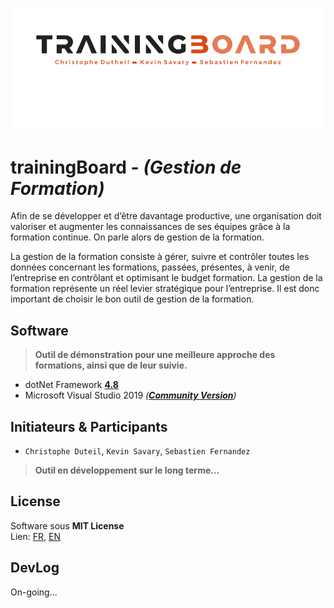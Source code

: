 ![Image-trainingBoard](trainingBoard.png)
# trainingBoard  - *(Gestion de Formation)*
Afin de se développer et d’être davantage productive, une organisation doit valoriser et augmenter les connaissances de ses équipes grâce à la formation continue. On parle alors de gestion de la formation.

La gestion de la formation consiste à gérer, suivre et contrôler toutes les données concernant les formations, passées, présentes, à venir, de l’entreprise en contrôlant et optimisant le budget formation. La gestion de la formation représente un réel levier stratégique pour l’entreprise. Il est donc important de choisir le bon outil de gestion de la formation.

## Software
> **Outil de démonstration pour une meilleure approche des formations, ainsi que de leur suivie.**

* dotNet Framework [**4.8**](https://dotnet.microsoft.com/download/dotnet-framework) </br>
* Microsoft Visual Studio 2019 *([**Community Version**](https://visualstudio.microsoft.com/fr/vs/community/))*

## Initiateurs & Participants
* `Christophe Duteil`, `Kevin Savary`, `Sebastien Fernandez`
> **Outil en développement sur le long terme...**

## License
Software sous **MIT License** </br>
Lien: [FR](https://fr.wikipedia.org/wiki/Licence_MIT), [EN](https://en.wikipedia.org/wiki/MIT_License)

## DevLog
On-going...
